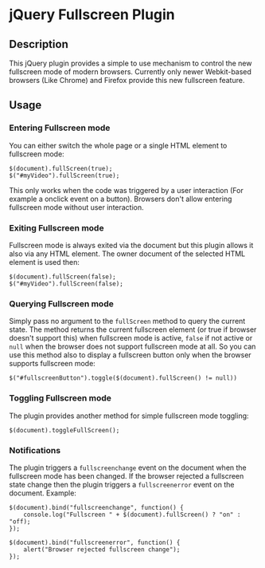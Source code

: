 jQuery Fullscreen Plugin
========================


Description
-----------

This jQuery plugin provides a simple to use mechanism to control the
new fullscreen mode of modern browsers. Currently only newer Webkit-based
browsers (Like Chrome) and Firefox provide this new fullscreen feature.


Usage
-----

### Entering Fullscreen mode
 
You can either switch the whole page or a single HTML element to fullscreen
mode:

    $(document).fullScreen(true);
    $("#myVideo").fullScreen(true);

This only works when the code was triggered by a user interaction (For
example a onclick event on a button). Browsers don't allow entering
fullscreen mode without user interaction.


### Exiting Fullscreen mode

Fullscreen mode is always exited via the document but this plugin allows
it also via any HTML element. The owner document of the selected HTML 
element is used then:

    $(document).fullScreen(false);
    $("#myVideo").fullScreen(false);


### Querying Fullscreen mode

Simply pass no argument to the `fullScreen` method to query the current
state.  The method returns the current fullscreen element (or true if
browser doesn't support this) when fullscreen mode is active, `false` if not
active or `null` when the browser does not support fullscreen mode at all. 
So you can use this method also to display a fullscreen button only when the
browser supports fullscreen mode:

    $("#fullscreenButton").toggle($(document).fullScreen() != null))


### Toggling Fullscreen mode

The plugin provides another method for simple fullscreen mode toggling:

    $(document).toggleFullScreen();


### Notifications

The plugin triggers a `fullscreenchange` event on the document when the 
fullscreen mode has been changed. If the browser rejected a fullscreen 
state change then the plugin triggers a `fullscreenerror` event on the
document. Example:

    $(document).bind("fullscreenchange", function() {
        console.log("Fullscreen " + $(document).fullScreen() ? "on" : "off);
    });

    $(document).bind("fullscreenerror", function() {
        alert("Browser rejected fullscreen change");
    });
